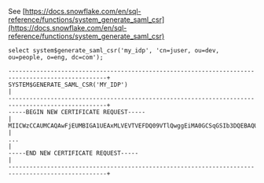 See [https://docs.snowflake.com/en/sql-reference/functions/system_generate_saml_csr](https://docs.snowflake.com/en/sql-reference/functions/system_generate_saml_csr)
```
select system$generate_saml_csr('my_idp', 'cn=juser, ou=dev, ou=people, o=eng, dc=com');

--------------------------------------------------------------------------------------------------+
SYSTEM$GENERATE_SAML_CSR('MY_IDP')                                                                |
--------------------------------------------------------------------------------------------------+
-----BEGIN NEW CERTIFICATE REQUEST-----                                                           |
MIICWzCCAUMCAQAwFjEUMBIGA1UEAxMLVEVTVEFDQ09VTlQwggEiMA0GCSqGSIb3DQEBAQUAA4IBDwAwggEKAoIBAQDCRpyZ  |
...                                                                                               |
-----END NEW CERTIFICATE REQUEST-----                                                             |
--------------------------------------------------------------------------------------------------+
```
